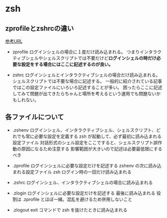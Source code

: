 # zsh

## zprofileとzshrcの違い

[参考URL](https://gallard316.hatenablog.com/entry/2020/11/24/185634)

- zprofile
ログインシェルの場合に１度だけ読み込まれる。
つまりインタラクティブシェルやシェルスクリプトでは不要だけど**ログインシェルの時だけ必要な設定をする場合にはここに記述するのが良い。**

- zshrc
ログインシェルとインタラクティブシェルの場合だけ読み込まれる。
シェルスクリプトでは不要な場合に記述する。
一般的に紹介されている記事ではこの設定ファイルにいろいろ記述することが多い。
困ったらここに記述してみて問題が出てきたらちゃんと場所を考えるという運用でも問題ないかもしれない。

## 各ファイルについて

- .zshenv
ログインシェル、インタラクティブシェル、シェルスクリプト、どれでも常に必要な設定を定義する
zsh が起動して、必ず最初に読み込まれる設定ファイル
対話形式のシェル設定をここですると、シェルスクリプト誤作動の原因になるため注意する
影響範囲が大きいので記述は必要最低限にするべき

- .zprofile
ログインシェルに必要な設定だけを記述する
zshenv の次に読み込まれる設定ファイル
zsh ログイン時の一回だけ読み込まれる

- .zshrc
ログインシェル、インタラクティブシェルの場合に読み込まれる

- .zlogin
ログインシェルに必要な設定だけを記述する
最後に読み込まれる
役割は .zprofile とほぼ一緒。混乱を避けるため併用しないこと

- .zlogout
exit コマンドで zsh を抜けたときに読み込まれる
